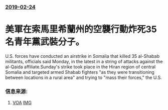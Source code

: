 ### [2019-02-24](/news/2019/02/24/index.md)

##### 
# 美軍在索馬里希蘭州的空襲行動炸死35名青年黨武裝分子。 

U.S. forces have conducted an airstrike in Somalia that killed 35 al-Shabab militants, officials said Monday, in the latest in a string of attacks against the al-Qaida affiliate.Sunday's strike took place in the Hiran region of central Somalia and targeted armed Shabab fighters "as they were transitioning between locations in a rural area" and trying to "mass their forces," the U.S.


### 信息来源:

1. [VOA](https://www.voanews.com/a/pentagon-us-strike-in-somalia-kills-thirty-five-terrorists-al-shabab/4803366.html) [IMG](https://media.voltron.voanews.com/Drupal/01live-166/2019-04/DEE248CE-C8F6-43D3-A15B-1C260ECABFBE.jpg)
